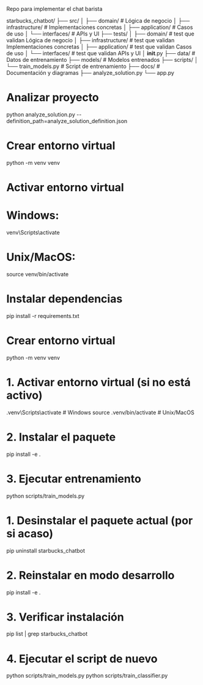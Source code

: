 Repo para implementar el chat barista

starbucks_chatbot/
├── src/
│   ├── domain/         # Lógica de negocio
│   ├── infrastructure/ # Implementaciones concretas
│   ├── application/    # Casos de uso
│   └── interfaces/     # APIs y UI
├── tests/
│   ├── domain/         # test que validan Lógica de negocio
│   ├── infrastructure/ # test que validan Implementaciones concretas
│   ├── application/    # test que validan Casos de uso
│   └── interfaces/     # test que validan APIs y UI
│   __init__.py
├── data/              # Datos de entrenamiento
├── models/              # Modelos entrenados
├── scripts/
│   └── train_models.py  # Script de entrenamiento
├── docs/              # Documentación y diagramas
├── analyze_solution.py
└── app.py


<!-- Si quiero analizar el proyecto -->
# Analizar proyecto
python analyze_solution.py --definition_path=analyze_solution_definition.json

<!-- Si quiero correr el proyecto -->
# Crear entorno virtual
python -m venv venv

# Activar entorno virtual
# Windows:
venv\Scripts\activate
# Unix/MacOS:
source venv/bin/activate

# Instalar dependencias
pip install -r requirements.txt

<!-- Si quiero crear los modelos, en el folder scripts/*.py  -->
<!-- Primera vez  -->

# Crear entorno virtual
python -m venv venv

# 1. Activar entorno virtual (si no está activo)
.venv\Scripts\activate  # Windows
source .venv/bin/activate  # Unix/MacOS

# 2. Instalar el paquete
pip install -e .

# 3. Ejecutar entrenamiento
python scripts/train_models.py

<!-- Si quiero hacer un cambio, secuencia  -->

# 1. Desinstalar el paquete actual (por si acaso)
pip uninstall starbucks_chatbot

# 2. Reinstalar en modo desarrollo
pip install -e .

# 3. Verificar instalación
pip list | grep starbucks_chatbot

# 4. Ejecutar el script de nuevo
python scripts/train_models.py
python scripts/train_classifier.py